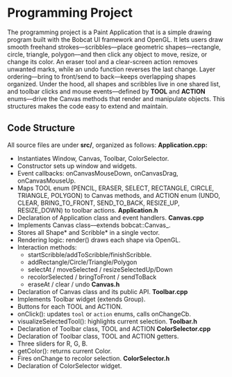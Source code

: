 # Programming Project
The programming project is a Paint Application that is a simple drawing program built with the Bobcat UI framework and OpenGL. It lets users draw smooth freehand strokes––scribbles––place geometric shapes––rectangle, circle, triangle, polygon––and then click any object to move, resize, or change its color. An eraser tool and a clear-screen action removes unwanted marks, while an undo function reverses the last change. Layer ordering––bring to front/send to back––keeps overlapping shapes organized. Under the hood, all shapes and scribbles live in one shared list, and toolbar clicks and mouse events––defined by **TOOL** and **ACTION** enums––drive the Canvas methods that render and manipulate objects. This structures makes the code easy to extend and maintain.

## Code Structure
All source files are under **src/**, organized as follows:
**Application.cpp:** 
- Instantiates Window, Canvas, Toolbar, ColorSelector.
- Constructor sets up window and widgets.
- Event callbacks: onCanvasMouseDown, onCanvasDrag, onCanvasMouseUp.
- Maps TOOL enum (PENCIL, ERASER, SELECT, RECTANGLE, CIRCLE, TRIANGLE, POLYGON) to Canvas methods, and ACTION enum (UNDO, CLEAR, BRING_TO_FRONT, SEND_TO_BACK, RESIZE_UP, RESIZE_DOWN) to toolbar actions.
**Application.h**
- Declaration of Application class and event handlers.
**Canvas.cpp**
- Implements Canvas class––extends bobcat::Canvas_.
- Stores all Shape* and Scribble* in a single vector.
- Rendering logic: render() draws each shape via OpenGL.
- Interaction methods:
    - startScribble/addToScribble/finishScribble.
    - addRectangle/Circle/Triangle/Polygon
    - selectAt / moveSelected / resizeSelectedUp/Down
    - recolorSelected / bringToFront / sendToBack
    - eraseAt / clear / undo
**Canvas.h**
- Declaration of Canvas class and its public API.
**Toolbar.cpp**
- Implements Toolbar widget (extends Group).
- Buttons for each TOOL and ACTION.
- onClick(): updates `tool` or `action` enums, calls onChangeCb.
- visualizeSelectedTool(): highlights current selection.
**Toolbar.h**
- Declaration of Toolbar class, TOOL and ACTION
**ColorSelector.cpp**
- Declaration of Toolbar class, TOOL and ACTION getters.
- Three sliders for R, G, B.
- getColor(): returns current Color.
- Fires onChange to recolor selection.
**ColorSelector.h**
- Declaration of ColorSelector widget.
